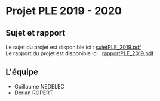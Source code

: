 # Projet PLE 2019 - 2020

## Sujet et rapport
Le sujet du projet est disponible ici : [sujetPLE_2019.pdf](./sujetPLE_2019.pdf)  
Le rapport du projet est disponible ici : [rapportPLE_2019.pdf](./rapportPLE_2019.pdf)

## L'équipe
* Guillaume NEDELEC
* Dorian ROPERT